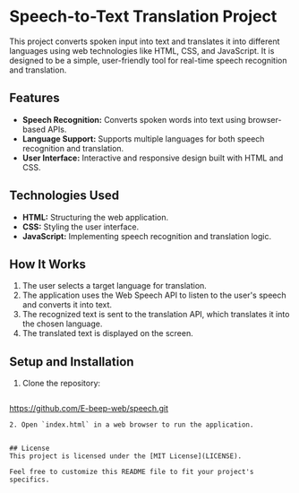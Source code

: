 
# Speech-to-Text Translation Project

This project converts spoken input into text and translates it into different languages using web technologies like HTML, CSS, and JavaScript. It is designed to be a simple, user-friendly tool for real-time speech recognition and translation.

## Features
- **Speech Recognition:** Converts spoken words into text using browser-based APIs.
- **Language Support:** Supports multiple languages for both speech recognition and translation.
- **User Interface:** Interactive and responsive design built with HTML and CSS.

## Technologies Used
- **HTML:** Structuring the web application.
- **CSS:** Styling the user interface.
- **JavaScript:** Implementing speech recognition and translation logic.

## How It Works
1. The user selects a target language for translation.
2. The application uses the Web Speech API to listen to the user's speech and converts it into text.
3. The recognized text is sent to the translation API, which translates it into the chosen language.
4. The translated text is displayed on the screen.

## Setup and Installation
1. Clone the repository:
   ```bash
 https://github.com/E-beep-web/speech.git
   ```
2. Open `index.html` in a web browser to run the application.


## License
This project is licensed under the [MIT License](LICENSE).

Feel free to customize this README file to fit your project's specifics.

